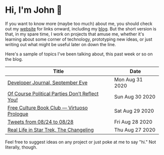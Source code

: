 # Hi, I'm John 👋

If you want to know more (maybe too much) about me, you should check out my [website](https://john.colagioia.net/) for links onward, including my [blog](https://john.colagioia.net/blog).  But the short version is that, in my spare time, I work on projects that amuse me, whether it's learning about some corner of technology, prototyping new ideas, or just writing out what might be useful later on down the line.

Here's a sample of topics I've been talking about, this past week or so on the blog.

|Title|Date|
|-----|-------|
|[Developer Journal, September Eve](https://john.colagioia.net/blog/2020/08/31/end-august.html)|Mon Aug 31 2020|
|[Of Course Political Parties Don’t Reflect You!](https://john.colagioia.net/blog/2020/08/30/parties.html)|Sun Aug 30 2020|
|[Free Culture Book Club — Virtuoso Prologue](https://john.colagioia.net/blog/2020/08/29/virtuoso.html)|Sat Aug 29 2020|
|[Tweets from 08/24 to 08/28](https://john.colagioia.net/blog/media/2020/08/28/week.html)|Fri Aug 28 2020|
|[Real Life in Star Trek, The Changeling](https://john.colagioia.net/blog/2020/08/27/change.html)|Thu Aug 27 2020|

Feel free to suggest ideas on any project or just poke at me to say "hi." Not literally, though.
